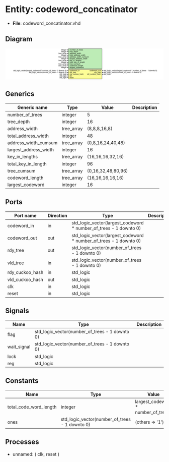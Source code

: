 # Entity: codeword_concatinator 

- **File**: codeword_concatinator.vhd
## Diagram

![Diagram](codeword_concatinator.svg "Diagram")
## Generics

| Generic name          | Type       | Value              | Description |
| --------------------- | ---------- | ------------------ | ----------- |
| number_of_trees       | integer    | 5                  |             |
| tree_depth            | integer    | 16                 |             |
| address_width         | tree_array | (8,8,8,16,8)       |             |
| total_address_width   | integer    | 48                 |             |
| address_width_cumsum  | tree_array | (0,8,16,24,40,48)  |             |
| largest_address_width | integer    | 16                 |             |
| key_in_lengths        | tree_array | (16,16,16,32,16)   |             |
| total_key_in_length   | integer    | 96                 |             |
| tree_cumsum           | tree_array | (0,16,32,48,80,96) |             |
| codeword_length       | tree_array | (16,16,16,16,16)   |             |
| largest_codeword      | integer    | 16                 |             |
## Ports

| Port name       | Direction | Type                                                              | Description |
| --------------- | --------- | ----------------------------------------------------------------- | ----------- |
| codeword_in     | in        | std_logic_vector(largest_codeword * number_of_trees - 1 downto 0) |             |
| codeword_out    | out       | std_logic_vector(largest_codeword * number_of_trees - 1 downto 0) |             |
| rdy_tree        | out       | std_logic_vector(number_of_trees - 1 downto 0)                    |             |
| vld_tree        | in        | std_logic_vector(number_of_trees - 1 downto 0)                    |             |
| rdy_cuckoo_hash | in        | std_logic                                                         |             |
| vld_cuckoo_hash | out       | std_logic                                                         |             |
| clk             | in        | std_logic                                                         |             |
| reset           | in        | std_logic                                                         |             |
## Signals

| Name        | Type                                           | Description |
| ----------- | ---------------------------------------------- | ----------- |
| flag        | std_logic_vector(number_of_trees - 1 downto 0) |             |
| wait_signal | std_logic_vector(number_of_trees - 1 downto 0) |             |
| lock        | std_logic                                      |             |
| reg         | std_logic                                      |             |
## Constants

| Name                   | Type                                           | Value                              | Description |
| ---------------------- | ---------------------------------------------- | ---------------------------------- | ----------- |
| total_code_word_length | integer                                        | largest_codeword * number_of_trees |             |
| ones                   | std_logic_vector(number_of_trees - 1 downto 0) | (others => '1')                    |             |
## Processes
- unnamed: ( clk, reset )
